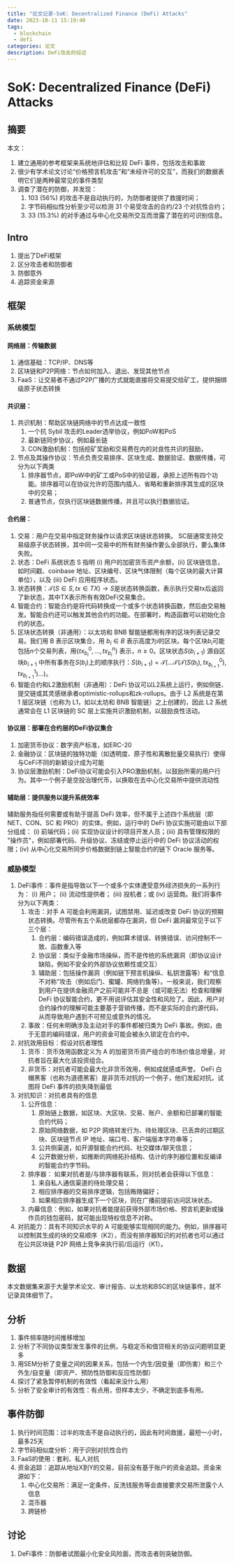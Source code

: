 ```yaml
---
title: "论文记录-SoK: Decentralized Finance (DeFi) Attacks"
date: 2023-10-11 15:19:40
tags:
  - blockchain
  - defi
categories: 论文
description: DeFi攻击的综述
---
```

# SoK: Decentralized Finance (DeFi) Attacks
## 摘要
本文：
1. 建立通用的参考框架来系统地评估和比较 DeFi 事件，包括攻击和事故
2. 很少有学术论文讨论“价格预言机攻击”和“未经许可的交互”，而我们的数据表明它们是两种最常见的事件类型
3. 调查了潜在的防御，并发现：
	1. 103 (56%) 的攻击不是自动执行的，为防御者提供了救援时间； 
	2. 字节码相似性分析至少可以检测 31 个易受攻击的合约/23 个对抗性合约；
	3. 33 (15.3%) 的对手通过与中心化交易所交互而泄露了潜在的可识别信息。
## Intro
1. 提出了DeFi框架
2. 区分攻击者和防御者
3. 防御意外
4. 追踪资金来源
## 框架

### 系统模型

#### 网络层：传输数据
1. 通信基础：TCP/IP、DNS等
2. 区块链和P2P网络：节点如何加入、退出、发现其他节点
3. FaaS：让交易者不通过P2P广播的方式就能直接将交易提交给矿工，提供捆绑级原子状态转换
#### 共识层：
1. 共识机制：帮助区块链网络中的节点达成一致性
	1. 一个抗 Sybil 攻击的Leader选举协议，例如PoW和PoS
	2. 最新链同步协议，例如最长链
	3. CON激励机制：包括挖矿奖励和交易费在内的对良性共识的鼓励，
2. 节点及其操作协议：节点负责交易排序、区块生成、数据验证、数据传播，可分为以下两类
	1. 排序器节点，即PoW中的矿工或PoS中的验证器，承担上述所有四个功能。排序器可以在协议允许的范围内插入、省略和重新排序其生成的区块中的交易； 
	2. 普通节点，仅执行区块链数据传播，并且可以执行数据验证。
#### 合约层：
1. 交易：用户在交易中指定财务操作以请求区块链状态转换。 SC层通常支持交易级原子状态转换，其中同一交易中的所有财务操作要么全部执行，要么集体失败。
2. 状态：DeFi 系统状态 S 指明 (i) 用户的加密货币资产余额，(ii) 区块链信息，如时间戳、coinbase 地址、区块编号、区块气体限制（每个区块的最大计算单位），以及 (iii) DeFi 应用程序状态。
3. 状态转换：$\mathcal{T}(S\in S,tx\in TX)\rightarrow S$是状态转换函数，表示执行交易tx后返回了新状态，其中TX表示所有有效DeFi交易集合。
4. 智能合约：智能合约是将代码转换成一个或多个状态转换函数，然后由交易触发。智能合约还可以触发其他合约的功能。在部署时，构造函数可以初始化合约的状态。
5. 区块状态转换（非通用）：以太坊和 BNB 智能链都用有序的区块列表记录交易。我们用 B 表示区块集合，用 $b_i\in B$ 表示高度为$i$的区块。每个区块$b_i$可能包括$n$个交易列表，用$\{tx^0_{b_i},...,tx^n_{b_i}\}$ 表示，$n\geq0$。区块状态$S(b_{i+1})$ 源自区块$b_{i+1}$ 中所有事务在$S(b_i)$上的顺序执行：$S(b_{i+1})=\mathcal{T}(...\mathcal{T}(\mathcal{T}(S(b_i),tx^0_{b_{i+1}}),tx^1_{b_{i+1}})...)$。
6. 智能合约和L2激励机制（非通用）：DeFi 协议可以L2系统上运行，例如侧链、提交链或其灵感继承者optimistic-rollups和zk-rollups。由于 L2 系统是在第 1 层区块链（也称为 L1，如以太坊和 BNB 智能链）之上创建的，因此 L2 系统通常会在 L1 区块链的 SC 层上实施共识激励机制，以鼓励良性活动。
#### 协议层：部署在合约层的DeFi协议集合
1. 加密货币协议：数字资产标准，如ERC-20
2. 金融协议：区块链的独特功能（如透明度、原子性和离散批量交易执行）使得与CeFi不同的新颖设计成为可能
3. 协议层激励机制：DeFi协议可能会引入PRO激励机制，以鼓励所需的用户行为。其中一个例子是空投治理代币，以换取在去中心化交易所中提供流动性
#### 辅助层：提供服务以提升系统效率
辅助服务指任何需要或有助于提高 DeFi 效率，但不属于上述四个系统层（即 NET、CON、SC 和 PRO）的实体。例如，运行中的 DeFi 协议实施可能由以下部分组成： (i) 前端代码；(ii) 实现协议设计的项目开发人员；(iii) 具有管理权限的 "操作员"，例如部署代码、升级协议、冻结或停止运行中的 DeFi 协议活动的权限；(iv) 从中心化交易所同步价格数据到链上智能合约的链下 Oracle 服务等。
### 威胁模型
1. DeFi事件：事件是指导致以下一个或多个实体遭受意外经济损失的一系列行为： (i) 用户； (ii) 流动性提供者； (iii) 投机者；或 (iv) 运营商。我们将事件分为以下两类：
	1. 攻击：对手 A 可能会利用漏洞，试图禁用、延迟或改变 DeFi 协议的预期状态转换。尽管所有五个系统层都存在漏洞，但 DeFi 漏洞最常见于以下三个层：
		1. 合约层：编码错误造成的，例如算术错误、转换错误、访问控制不一致、函数重入等
		2. 协议层：类似于金融市场操纵，而不是传统的系统漏洞（即协议设计缺陷，例如不安全的外部协议依赖性或交互）
		3. 辅助层：包括操作漏洞（例如链下预言机操纵、私钥泄露等）和“信息不对称”攻击（例如后门、蜜罐、网络钓鱼等）。一般来说，我们观察到用户在提供金融资产之前可能并不总是（或可能无法）检查和理解 DeFi 协议智能合约，更不用说评估其安全性和风险了。因此，用户对合约操作的理解可能主要基于营销传播，而不是实际的合约源代码，从而导致用户遇到不可预见或意外的情况。
	2. 事故：任何未明确涉及主动对手的事件都被归类为 DeFi 事故。例如，由于无意的编码错误，用户的资金可能会被永久锁定在合约中。
2. 对抗效用目标：假设对抗者理性
	1. 货币：货币效用函数定义为 A 的加密货币资产组合的市场价值总增量，对抗者旨在最大化该投资组合。
	2. 非货币：对抗者可能会最大化非货币效用，例如成就感或声誉。 DeFi 白帽黑客（也称为道德黑客）是非货币对抗的一个例子，他们发起对抗，试图将 DeFi 事件的损失降到最低
3. 对抗知识：对抗者具有的信息
	1. 公开信息：
		1. 原始链上数据，如区块、大区块、交易、账户、余额和已部署的智能合约代码；
		2. 原始网络数据，如 P2P 网络转发行为、待处理区块、已丢弃的过期区块、区块链节点 IP 地址、端口号、客户端版本字符串等； 
		3. 公共侧渠道，如开源智能合约代码、社交媒体/聊天信息；
		4. 公开数据分析，如推断的网络拓扑结构、估计的序列器位置和反编译的智能合约字节码。
	2. 排序器： 如果对抗者是/与排序器有联系，则对抗者会获得以下信息：
		1. 来自私人通信渠道的待处理交易；
		2. 相应排序器的交易排序逻辑，包括贿赂偏好；
		3. 如果相应排序器生成下一个区块，则在广播前提前访问区块状态。
	3. 内幕信息：例如，如果对抗者能提前获得外部市场价格、预言机更新或操作员的钱包密码，就可能出现特权信息不对称。
4. 对抗能力：具有不同知识水平的 A 可能能够实现相同的能力。例如，排序器可以控制其生成的块的交易顺序（K2），而没有排序器知识的对抗者也可以通过在公共区块链 P2P 网络上竞争来执行前/后运行（K1）。
## 数据
本文数据集来源于大量学术论文、审计报告、以太坊和BSC的区块链事件，就不记录具体细节了。
## 分析
1. 事件频率随时间推移增加
2. 分析了不同协议类型发生事件的比例，与稳定币和借贷相关的协议问题明显更多
3. 用SEM分析了变量之间的因果关系，包括一个内生/因变量（即伤害）和三个外生/自变量（即资产、预防性防御和反应性防御）
4. 探讨了紧急暂停机制的有效性（看起来没什么用）
5. 分析了安全审计的有效性：有点用，但样本太少，不确定到底多有用。
## 事件防御
1. 执行时间范围：过半的攻击不是自动执行的，因此有时间救援，最短一小时，最多25天
2. 字节码相似度分析：用于识别对抗性合约
3. FaaS的使用：套利、私人对抗
4. 资金追踪：追踪从地址X到Y的交易，目前没有基于账户的资金追踪。资金来源如下：
	1. 中心化交易所：满足一定条件，反洗钱服务等会直接要求交易所泄露个人信息
	2. 混币器
	3. 跨链桥
## 讨论
1. DeFi事件：防御者试图最小化安全风险面，而攻击者则突破防御。